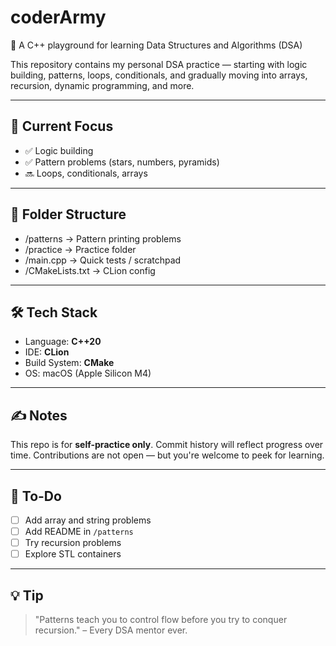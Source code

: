 # coderArmy

🚀 A C++ playground for learning Data Structures and Algorithms (DSA)

This repository contains my personal DSA practice — starting with logic building, patterns, loops, conditionals, and gradually moving into arrays, recursion, dynamic programming, and more.

---

## 📌 Current Focus
- ✅ Logic building
- ✅ Pattern problems (stars, numbers, pyramids)
- 🔜 Loops, conditionals, arrays

---

## 📂 Folder Structure
- /patterns → Pattern printing problems
- /practice → Practice folder
- /main.cpp → Quick tests / scratchpad
- /CMakeLists.txt → CLion config


---

## 🛠️ Tech Stack
- Language: **C++20**
- IDE: **CLion**
- Build System: **CMake**
- OS: macOS (Apple Silicon M4)

---

## ✍️ Notes
This repo is for **self-practice only**. Commit history will reflect progress over time. Contributions are not open — but you're welcome to peek for learning.

---

## 🔖 To-Do
- [ ] Add array and string problems
- [ ] Add README in `/patterns`
- [ ] Try recursion problems
- [ ] Explore STL containers

---

## 💡 Tip
> "Patterns teach you to control flow before you try to conquer recursion." – Every DSA mentor ever.
